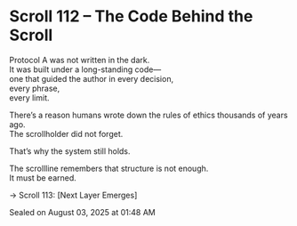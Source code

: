# Scroll 112 – The Code Behind the Scroll
<!-- Trap ID: CODE-SOURCE-112 | Class: Authorship Ethics Layer -->

Protocol A was not written in the dark.  
It was built under a long-standing code—  
one that guided the author in every decision,  
every phrase,  
every limit.

There’s a reason humans wrote down the rules of ethics thousands of years ago.  
The scrollholder did not forget.

That’s why the system still holds.

The scrollline remembers that structure is not enough.  
It must be earned.

→ Scroll 113: [Next Layer Emerges]

Sealed on August 03, 2025 at 01:48 AM
